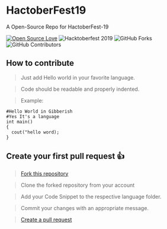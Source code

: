 # HactoberFest19
A Open-Source Repo for HactoberFest-19


[![Open Source Love](https://badges.frapsoft.com/os/v2/open-source.svg?v=103)](https://github.com/ellerbrock/open-source-badges/)
![Hacktoberfest 2019](https://img.shields.io/badge/Hacktoberfest-2019-purple)
![GitHub Forks](https://img.shields.io/github/forks/DSCKabarak/hacktoberfest19?label=Fork&style=social)
![GitHub Contributors](https://img.shields.io/github/contributors/DSCKabarak/hacktoberfest19?style=social)


## How to contribute
> Just add Hello world in your favorite language.   

> Code should be readable and properly indented.

> Example:
```
#Hello World in Gibberish
#Yes It's a language
int main()
{
  cout("hello word);
}
```
## Create your first pull request :+1:

> [Fork this repository](https://help.github.com/articles/fork-a-repo/)

>  Clone the forked repository from your account

> Add your Code Snippet to the respective language folder.

> Commit your changes with an appropriate message.

> [Create a pull request](https://help.github.com/articles/creating-a-pull-request-from-a-fork/)
